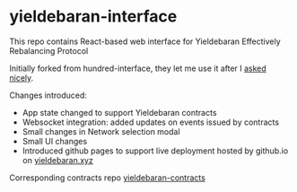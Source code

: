 # yieldebaran-interface

This repo contains React-based web interface for Yieldebaran Effectively Rebalancing Protocol

Initially forked from hundred-interface, they let me use it after I [asked nicely](https://discordapp.com/channels/756024964448256011/756444602315309136/1075981517903376414).

Changes introduced: 

- App state changed to support Yieldebaran contracts
- Websocket integration: added updates on events issued by contracts
- Small changes in Network selection modal
- Small UI changes
- Introduced github pages to support live deployment hosted by github.io on [yieldebaran.xyz](https://yieldebaran.xyz)

Corresponding contracts repo [yieldebaran-contracts](https://github.com/yieldebaran/yieldebaran-contracts)